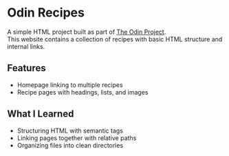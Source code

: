 # Odin Recipes  
A simple HTML project built as part of [The Odin Project](https://www.theodinproject.com).  
This website contains a collection of recipes with basic HTML structure and internal links.  

## Features
- Homepage linking to multiple recipes  
- Recipe pages with headings, lists, and images  

## What I Learned
- Structuring HTML with semantic tags  
- Linking pages together with relative paths  
- Organizing files into clean directories  